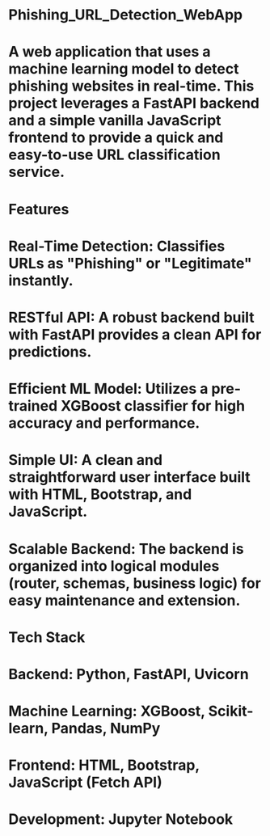 # Phishing_URL_Detection_WebApp
# A web application that uses a machine learning model to detect phishing websites in real-time. This project leverages a FastAPI backend and a simple vanilla JavaScript frontend to provide a quick and easy-to-use URL classification service.

# Features
# Real-Time Detection: Classifies URLs as "Phishing" or "Legitimate" instantly.

# RESTful API: A robust backend built with FastAPI provides a clean API for predictions.

# Efficient ML Model: Utilizes a pre-trained XGBoost classifier for high accuracy and performance.

# Simple UI: A clean and straightforward user interface built with HTML, Bootstrap, and JavaScript.

# Scalable Backend: The backend is organized into logical modules (router, schemas, business logic) for easy maintenance and extension.

# Tech Stack
# Backend: Python, FastAPI, Uvicorn

# Machine Learning: XGBoost, Scikit-learn, Pandas, NumPy

# Frontend: HTML, Bootstrap, JavaScript (Fetch API)

# Development: Jupyter Notebook

